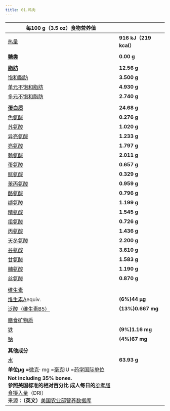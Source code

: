 ```yaml
---
title: 01.鸡肉
---
```


| **每100 g（3.5 oz）食物营养值**                                                                                                                                                                                                                                                       |                              |
| ------------------------------------------------------------------------------------------------------------------------------------------------------------------------------------------------------------------------------------------------------------------------------------------- | ---------------------------- |
| [热量](https://zh.wikipedia.org/wiki/%E9%A3%9F%E7%89%A9%E7%86%B1%E9%87%8F)                                                                                                                                                                                                                     | **916 kJ（219 kcal）** |
|                                                                                                                                                                                                                                                                                             |                              |
| **[糖类](https://zh.wikipedia.org/wiki/%E7%B3%96%E7%B1%BB)**                                                                                                                                                                                                                             | **0.00 g**             |
|                                                                                                                                                                                                                                                                                             |                              |
| **[脂肪](https://zh.wikipedia.org/wiki/%E8%84%82%E8%82%AA)**                                                                                                                                                                                                                             | **12.56 g**            |
| [饱和脂肪](https://zh.wikipedia.org/wiki/%E9%A3%BD%E5%92%8C%E8%84%82%E8%82%AA)                                                                                                                                                                                                                 | **3.500 g**            |
| [单元不饱和脂肪](https://zh.wikipedia.org/wiki/%E5%96%AE%E4%B8%8D%E9%A3%BD%E5%92%8C%E8%84%82%E8%82%AA%E9%85%B8)                                                                                                                                                                                | **4.930 g**            |
| [多元不饱和脂肪](https://zh.wikipedia.org/wiki/%E5%A4%9A%E4%B8%8D%E9%A3%BD%E5%92%8C%E8%84%82%E8%82%AA%E9%85%B8)                                                                                                                                                                                | **2.740 g**            |
|                                                                                                                                                                                                                                                                                             |                              |
| **[蛋白质](https://zh.wikipedia.org/wiki/%E8%9B%8B%E7%99%BD%E8%B4%A8)**                                                                                                                                                                                                                  | **24.68 g**            |
| [色氨酸](https://zh.wikipedia.org/wiki/%E8%89%B2%E6%B0%A8%E9%85%B8)                                                                                                                                                                                                                            | **0.276 g**            |
| [苏氨酸](https://zh.wikipedia.org/wiki/%E8%98%87%E6%B0%A8%E9%85%B8)                                                                                                                                                                                                                            | **1.020 g**            |
| [异亮氨酸](https://zh.wikipedia.org/wiki/%E7%95%B0%E4%BA%AE%E6%B0%A8%E9%85%B8)                                                                                                                                                                                                                 | **1.233 g**            |
| [亮氨酸](https://zh.wikipedia.org/wiki/%E4%BA%AE%E6%B0%A8%E9%85%B8)                                                                                                                                                                                                                            | **1.797 g**            |
| [赖氨酸](https://zh.wikipedia.org/wiki/%E9%9B%A2%E8%83%BA%E9%85%B8)                                                                                                                                                                                                                            | **2.011 g**            |
| [蛋氨酸](https://zh.wikipedia.org/wiki/%E8%9B%8B%E6%B0%A8%E9%85%B8)                                                                                                                                                                                                                            | **0.657 g**            |
| [胱氨酸](https://zh.wikipedia.org/wiki/%E8%83%B1%E6%B0%A8%E9%85%B8)                                                                                                                                                                                                                            | **0.329 g**            |
| [苯丙氨酸](https://zh.wikipedia.org/wiki/%E8%8B%AF%E4%B8%99%E6%B0%A8%E9%85%B8)                                                                                                                                                                                                                 | **0.959 g**            |
| [酪氨酸](https://zh.wikipedia.org/wiki/%E9%85%AA%E6%B0%A8%E9%85%B8)                                                                                                                                                                                                                            | **0.796 g**            |
| [缬氨酸](https://zh.wikipedia.org/wiki/%E7%BC%AC%E6%B0%A8%E9%85%B8)                                                                                                                                                                                                                            | **1.199 g**            |
| [精氨酸](https://zh.wikipedia.org/wiki/%E7%B2%BE%E6%B0%A8%E9%85%B8)                                                                                                                                                                                                                            | **1.545 g**            |
| [组氨酸](https://zh.wikipedia.org/wiki/%E7%B5%84%E6%B0%A8%E9%85%B8)                                                                                                                                                                                                                            | **0.726 g**            |
| [丙氨酸](https://zh.wikipedia.org/wiki/%E4%B8%99%E6%B0%A8%E9%85%B8)                                                                                                                                                                                                                            | **1.436 g**            |
| [天冬氨酸](https://zh.wikipedia.org/wiki/%E5%A4%A9%E5%86%AC%E6%B0%A8%E9%85%B8)                                                                                                                                                                                                                 | **2.200 g**            |
| [谷氨酸](https://zh.wikipedia.org/wiki/%E8%B0%B7%E6%B0%A8%E9%85%B8)                                                                                                                                                                                                                            | **3.610 g**            |
| [甘氨酸](https://zh.wikipedia.org/wiki/%E7%94%98%E6%B0%A8%E9%85%B8)                                                                                                                                                                                                                            | **1.583 g**            |
| [脯氨酸](https://zh.wikipedia.org/wiki/%E8%84%AF%E6%B0%A8%E9%85%B8)                                                                                                                                                                                                                            | **1.190 g**            |
| [丝氨酸](https://zh.wikipedia.org/wiki/%E7%B5%B2%E6%B0%A8%E9%85%B8)                                                                                                                                                                                                                            | **0.870 g**            |
|                                                                                                                                                                                                                                                                                             |                              |
| [维生素](https://zh.wikipedia.org/wiki/%E7%BB%B4%E7%94%9F%E7%B4%A0)                                                                                                                                                                                                                            |                              |
| [维生素A](https://zh.wikipedia.org/wiki/%E7%B6%AD%E7%94%9F%E7%B4%A0A)equiv.                                                                                                                                                                                                                    | **(6%)44 μg**         |
| [泛酸（维生素B5）](https://zh.wikipedia.org/wiki/%E6%B3%9B%E9%85%B8)                                                                                                                                                                                                                           | **(13%)0.667 mg**      |
|                                                                                                                                                                                                                                                                                             |                              |
| [膳食矿物质](https://zh.wikipedia.org/wiki/%E7%A4%A6%E7%89%A9%E8%B3%AA)                                                                                                                                                                                                                        |                              |
| [铁](https://zh.wikipedia.org/wiki/%E4%BA%BA%E9%A1%9E%E9%90%B5%E4%BB%A3%E8%AC%9D)                                                                                                                                                                                                              | **(9%)1.16 mg**        |
| [钠](https://zh.wikipedia.org/wiki/%E9%92%A0#%E5%AF%B9%E4%BA%BA%E4%BD%93%E7%9A%84%E5%BD%B1%E5%93%8D)                                                                                                                                                                                           | **(4%)67 mg**          |
|                                                                                                                                                                                                                                                                                             |                              |
| **其他成分**                                                                                                                                                                                                                                                                          |                              |
| [水](https://zh.wikipedia.org/wiki/%E6%B0%B4)                                                                                                                                                                                                                                                  | **63.93 g**            |
| **单位μg =**[微克](https://zh.wikipedia.org/wiki/%E5%BE%AE%E5%85%8B)· mg =[毫克](https://zh.wikipedia.org/wiki/%E6%AF%AB%E5%85%8B)IU =[药学国际单位](https://zh.wikipedia.org/wiki/%E5%9B%BD%E9%99%85%E5%8D%95%E4%BD%8D)                                                                     |                              |
| **Not including 35% bones. <br />参照美国标准的相对百分比 成人每日的**[参考膳食摄入量](https://zh.wikipedia.org/wiki/%E5%8F%82%E8%80%83%E8%86%B3%E9%A3%9F%E6%91%84%E5%85%A5%E9%87%8F)（DRI） <br />来源：**（英文）**[美国农业部营养数据库](https://ndb.nal.usda.gov/ndb/search/list) |                              |
